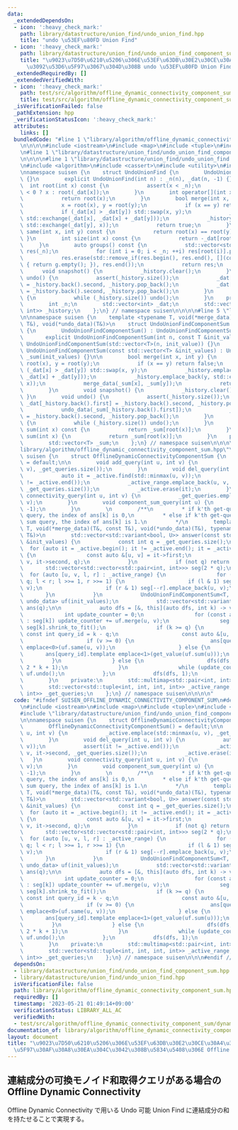 ```yaml
---
data:
  _extendedDependsOn:
  - icon: ':heavy_check_mark:'
    path: library/datastructure/union_find/undo_union_find.hpp
    title: "undo \u53EF\u80FD Union Find"
  - icon: ':heavy_check_mark:'
    path: library/datastructure/union_find/undo_union_find_component_sum.hpp
    title: "\u9023\u7D50\u6210\u5206\u306E\u53EF\u63DB\u30E2\u30CE\u30A4\u30C9\u548C\
      \u3092\u53D6\u5F97\u3067\u304D\u308B undo \u53EF\u80FD Union Find"
  _extendedRequiredBy: []
  _extendedVerifiedWith:
  - icon: ':heavy_check_mark:'
    path: test/src/algorithm/offline_dynamic_connectivity_component_sum/dynamic_graph_vertex_add_component_sum.test.cpp
    title: test/src/algorithm/offline_dynamic_connectivity_component_sum/dynamic_graph_vertex_add_component_sum.test.cpp
  _isVerificationFailed: false
  _pathExtension: hpp
  _verificationStatusIcon: ':heavy_check_mark:'
  attributes:
    links: []
  bundledCode: "#line 1 \"library/algorithm/offline_dynamic_connectivity_component_sum.hpp\"\
    \n\n\n\n#include <iostream>\n#include <map>\n#include <tuple>\n#include <variant>\n\
    \n#line 1 \"library/datastructure/union_find/undo_union_find_component_sum.hpp\"\
    \n\n\n\n#line 1 \"library/datastructure/union_find/undo_union_find.hpp\"\n\n\n\
    \n#include <algorithm>\n#include <cassert>\n#include <utility>\n#include <vector>\n\
    \nnamespace suisen {\n    struct UndoUnionFind {\n        UndoUnionFind() : UndoUnionFind(0)\
    \ {}\n        explicit UndoUnionFind(int n) : _n(n), _dat(n, -1) {}\n\n      \
    \  int root(int x) const {\n            assert(x < _n);\n            return _dat[x]\
    \ < 0 ? x : root(_dat[x]);\n        }\n        int operator[](int x) const {\n\
    \            return root(x);\n        }\n        bool merge(int x, int y) {\n\
    \            x = root(x), y = root(y);\n            if (x == y) return false;\n\
    \            if (_dat[x] > _dat[y]) std::swap(x, y);\n            _history.emplace_back(x,\
    \ std::exchange(_dat[x], _dat[x] + _dat[y]));\n            _history.emplace_back(y,\
    \ std::exchange(_dat[y], x));\n            return true;\n        }\n        bool\
    \ same(int x, int y) const {\n            return root(x) == root(y);\n       \
    \ }\n        int size(int x) const {\n            return -_dat[root(x)];\n   \
    \     }\n        auto groups() const {\n            std::vector<std::vector<int>>\
    \ res(_n);\n            for (int i = 0; i < _n; ++i) res[root(i)].push_back(i);\n\
    \            res.erase(std::remove_if(res.begin(), res.end(), [](const auto &g)\
    \ { return g.empty(); }), res.end());\n            return res;\n        }\n  \
    \      void snapshot() {\n            _history.clear();\n        }\n        void\
    \ undo() {\n            assert(_history.size());\n            _dat[_history.back().first]\
    \ = _history.back().second, _history.pop_back();\n            _dat[_history.back().first]\
    \ = _history.back().second, _history.pop_back();\n        }\n        void rollback()\
    \ {\n            while (_history.size()) undo();\n        }\n    protected:\n\
    \        int _n;\n        std::vector<int> _dat;\n        std::vector<std::pair<int,\
    \ int>> _history;\n    };\n} // namespace suisen\n\n\n\n#line 5 \"library/datastructure/union_find/undo_union_find_component_sum.hpp\"\
    \n\nnamespace suisen {\n    template <typename T, void(*merge_data)(T&, const\
    \ T&), void(*undo_data)(T&)>\n    struct UndoUnionFindComponentSum : UndoUnionFind\
    \ {\n        UndoUnionFindComponentSum() : UndoUnionFindComponentSum(0) {}\n \
    \       explicit UndoUnionFindComponentSum(int n, const T &init_value = T{}) :\
    \ UndoUnionFindComponentSum(std::vector<T>(n, init_value)) {}\n        explicit\
    \ UndoUnionFindComponentSum(const std::vector<T> &init_values) : UndoUnionFind(init_values.size()),\
    \ _sum(init_values) {}\n\n        bool merge(int x, int y) {\n            x =\
    \ root(x), y = root(y);\n            if (x == y) return false;\n            if\
    \ (_dat[x] > _dat[y]) std::swap(x, y);\n            _history.emplace_back(x, std::exchange(_dat[x],\
    \ _dat[x] + _dat[y]));\n            _history.emplace_back(y, std::exchange(_dat[y],\
    \ x));\n            merge_data(_sum[x], _sum[y]);\n            return true;\n\
    \        }\n        void snapshot() {\n            _history.clear();\n       \
    \ }\n        void undo() {\n            assert(_history.size());\n           \
    \ _dat[_history.back().first] = _history.back().second, _history.pop_back();\n\
    \            undo_data(_sum[_history.back().first]);\n            _dat[_history.back().first]\
    \ = _history.back().second, _history.pop_back();\n        }\n        void rollback()\
    \ {\n            while (_history.size()) undo();\n        }\n        const T&\
    \ sum(int x) const {\n            return _sum[root(x)];\n        }\n        T&\
    \ sum(int x) {\n            return _sum[root(x)];\n        }\n    protected:\n\
    \        std::vector<T> _sum;\n    };\n} // namespace suisen\n\n\n\n#line 10 \"\
    library/algorithm/offline_dynamic_connectivity_component_sum.hpp\"\n\nnamespace\
    \ suisen {\n    struct OfflineDynamicConnectivityComponentSum {\n        OfflineDynamicConnectivityComponentSum()\
    \ = default;\n\n        void add_query(int u, int v) {\n            _active.emplace(std::minmax(u,\
    \ v), _get_queries.size());\n        }\n        void del_query(int u, int v) {\n\
    \            auto it = _active.find(std::minmax(u, v));\n            assert(it\
    \ != _active.end());\n            _active_range.emplace_back(u, v, it->second,\
    \ _get_queries.size());\n            _active.erase(it);\n        }\n        void\
    \ connectivity_query(int u, int v) {\n            _get_queries.emplace_back(u,\
    \ v);\n        }\n        void component_sum_query(int u) {\n            _get_queries.emplace_back(u,\
    \ -1);\n        }\n        \n        /**\n         * if k'th get-query is a connectivity\
    \ query, the index of ans[k] is 0,\n         * else if k'th get-query is a component\
    \ sum query, the index of ans[k] is 1.\n         */\n        template <typename\
    \ T, void(*merge_data)(T&, const T&), void(*undo_data)(T&), typename U, U(*get_value)(const\
    \ T&)>\n        std::vector<std::variant<bool, U>> answer(const std::vector<T>\
    \ &init_values) {\n            const int q = _get_queries.size();\n          \
    \  for (auto it = _active.begin(); it != _active.end(); it = _active.erase(it))\
    \ {\n                const auto &[u, v] = it->first;\n                _active_range.emplace_back(u,\
    \ v, it->second, q);\n            }\n            if (not q) return {};\n     \
    \       std::vector<std::vector<std::pair<int, int>>> seg(2 * q);\n          \
    \  for (auto [u, v, l, r] : _active_range) {\n                for (l += q, r +=\
    \ q; l < r; l >>= 1, r >>= 1) {\n                    if (l & 1) seg[l++].emplace_back(u,\
    \ v);\n                    if (r & 1) seg[--r].emplace_back(u, v);\n         \
    \       }\n            }\n            UndoUnionFindComponentSum<T, merge_data,\
    \ undo_data> uf(init_values);\n            std::vector<std::variant<bool, U>>\
    \ ans(q);\n\n            auto dfs = [&, this](auto dfs, int k) -> void {\n   \
    \             int update_counter = 0;\n                for (const auto &[u, v]\
    \ : seg[k]) update_counter += uf.merge(u, v);\n                seg[k].clear(),\
    \ seg[k].shrink_to_fit();\n                if (k >= q) {\n                   \
    \ const int query_id = k - q;\n                    const auto &[u, v] = _get_queries[query_id];\n\
    \                    if (v >= 0) {\n                        ans[query_id].template\
    \ emplace<0>(uf.same(u, v));\n                    } else {\n                 \
    \       ans[query_id].template emplace<1>(get_value(uf.sum(u)));\n           \
    \         }\n                } else {\n                    dfs(dfs, 2 * k), dfs(dfs,\
    \ 2 * k + 1);\n                }\n                while (update_counter --> 0)\
    \ uf.undo();\n            };\n            dfs(dfs, 1);\n            return ans;\n\
    \        }\n    private:\n        std::multimap<std::pair<int, int>, int> _active;\n\
    \        std::vector<std::tuple<int, int, int, int>> _active_range;\n        std::vector<std::pair<int,\
    \ int>> _get_queries;\n    };\n} // namespace suisen\n\n\n\n"
  code: "#ifndef SUISEN_OFFLINE_DYNAMIC_CONNECTIVITY_COMPONENT_SUM\n#define SUISEN_OFFLINE_DYNAMIC_CONNECTIVITY_COMPONENT_SUM\n\
    \n#include <iostream>\n#include <map>\n#include <tuple>\n#include <variant>\n\n\
    #include \"library/datastructure/union_find/undo_union_find_component_sum.hpp\"\
    \n\nnamespace suisen {\n    struct OfflineDynamicConnectivityComponentSum {\n\
    \        OfflineDynamicConnectivityComponentSum() = default;\n\n        void add_query(int\
    \ u, int v) {\n            _active.emplace(std::minmax(u, v), _get_queries.size());\n\
    \        }\n        void del_query(int u, int v) {\n            auto it = _active.find(std::minmax(u,\
    \ v));\n            assert(it != _active.end());\n            _active_range.emplace_back(u,\
    \ v, it->second, _get_queries.size());\n            _active.erase(it);\n     \
    \   }\n        void connectivity_query(int u, int v) {\n            _get_queries.emplace_back(u,\
    \ v);\n        }\n        void component_sum_query(int u) {\n            _get_queries.emplace_back(u,\
    \ -1);\n        }\n        \n        /**\n         * if k'th get-query is a connectivity\
    \ query, the index of ans[k] is 0,\n         * else if k'th get-query is a component\
    \ sum query, the index of ans[k] is 1.\n         */\n        template <typename\
    \ T, void(*merge_data)(T&, const T&), void(*undo_data)(T&), typename U, U(*get_value)(const\
    \ T&)>\n        std::vector<std::variant<bool, U>> answer(const std::vector<T>\
    \ &init_values) {\n            const int q = _get_queries.size();\n          \
    \  for (auto it = _active.begin(); it != _active.end(); it = _active.erase(it))\
    \ {\n                const auto &[u, v] = it->first;\n                _active_range.emplace_back(u,\
    \ v, it->second, q);\n            }\n            if (not q) return {};\n     \
    \       std::vector<std::vector<std::pair<int, int>>> seg(2 * q);\n          \
    \  for (auto [u, v, l, r] : _active_range) {\n                for (l += q, r +=\
    \ q; l < r; l >>= 1, r >>= 1) {\n                    if (l & 1) seg[l++].emplace_back(u,\
    \ v);\n                    if (r & 1) seg[--r].emplace_back(u, v);\n         \
    \       }\n            }\n            UndoUnionFindComponentSum<T, merge_data,\
    \ undo_data> uf(init_values);\n            std::vector<std::variant<bool, U>>\
    \ ans(q);\n\n            auto dfs = [&, this](auto dfs, int k) -> void {\n   \
    \             int update_counter = 0;\n                for (const auto &[u, v]\
    \ : seg[k]) update_counter += uf.merge(u, v);\n                seg[k].clear(),\
    \ seg[k].shrink_to_fit();\n                if (k >= q) {\n                   \
    \ const int query_id = k - q;\n                    const auto &[u, v] = _get_queries[query_id];\n\
    \                    if (v >= 0) {\n                        ans[query_id].template\
    \ emplace<0>(uf.same(u, v));\n                    } else {\n                 \
    \       ans[query_id].template emplace<1>(get_value(uf.sum(u)));\n           \
    \         }\n                } else {\n                    dfs(dfs, 2 * k), dfs(dfs,\
    \ 2 * k + 1);\n                }\n                while (update_counter --> 0)\
    \ uf.undo();\n            };\n            dfs(dfs, 1);\n            return ans;\n\
    \        }\n    private:\n        std::multimap<std::pair<int, int>, int> _active;\n\
    \        std::vector<std::tuple<int, int, int, int>> _active_range;\n        std::vector<std::pair<int,\
    \ int>> _get_queries;\n    };\n} // namespace suisen\n\n\n#endif // SUISEN_OFFLINE_DYNAMIC_CONNECTIVITY_COMPONENT_SUM\n"
  dependsOn:
  - library/datastructure/union_find/undo_union_find_component_sum.hpp
  - library/datastructure/union_find/undo_union_find.hpp
  isVerificationFile: false
  path: library/algorithm/offline_dynamic_connectivity_component_sum.hpp
  requiredBy: []
  timestamp: '2023-05-21 01:49:14+09:00'
  verificationStatus: LIBRARY_ALL_AC
  verifiedWith:
  - test/src/algorithm/offline_dynamic_connectivity_component_sum/dynamic_graph_vertex_add_component_sum.test.cpp
documentation_of: library/algorithm/offline_dynamic_connectivity_component_sum.hpp
layout: document
title: "\u9023\u7D50\u6210\u5206\u306E\u53EF\u63DB\u30E2\u30CE\u30A4\u30C9\u548C\u53D6\
  \u5F97\u30AF\u30A8\u30EA\u304C\u3042\u308B\u5834\u5408\u306E Offline Dynamic Connectivity"
---
```

## 連結成分の可換モノイド和取得クエリがある場合の Offline Dynamic Connectivity

Offline Dynamic Connectivity で用いる Undo 可能 Union Find に連結成分の和を持たせることで実現する。
